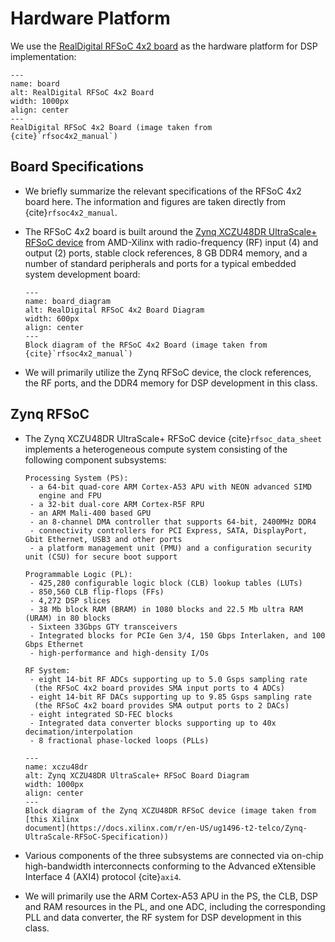# Hardware Platform

We use the [RealDigital RFSoC 4x2
board](https://www.realdigital.org/hardware/rfsoc-4x2) as the hardware
platform for DSP implementation:
```{figure} ../figs/rfsoc4x2_board.jpg
---
name: board
alt: RealDigital RFSoC 4x2 Board
width: 1000px
align: center
---
RealDigital RFSoC 4x2 Board (image taken from
{cite}`rfsoc4x2_manual`) 
```

## Board Specifications
* We briefly summarize the relevant specifications of the RFSoC 4x2
  board here. The information and figures are taken directly from
  {cite}`rfsoc4x2_manual`.

* The RFSoC 4x2 board is built around the [Zynq XCZU48DR UltraScale+
RFSoC
device](https://docs.xilinx.com/v/u/en-US/ds889-zynq-usp-rfsoc-overview)
from AMD-Xilinx with radio-frequency (RF) input (4) and output (2)
ports, stable clock references, 8 GB DDR4 memory, and a number of standard
peripherals and ports for a typical embedded system development board:
  ```{figure} ../figs/rfsoc4x2_diagram.jpg
  ---
  name: board_diagram
  alt: RealDigital RFSoC 4x2 Board Diagram
  width: 600px
  align: center
  ---
  Block diagram of the RFSoC 4x2 Board (image taken from
  {cite}`rfsoc4x2_manual`)
  ```

* We will primarily utilize the Zynq RFSoC device, the clock
  references, the RF ports, and the DDR4 memory for DSP development in
  this class.

## Zynq RFSoC

* The Zynq XCZU48DR UltraScale+ RFSoC device {cite}`rfsoc_data_sheet`
  implements a heterogeneous compute system consisting of the following
  component subsystems:
  
  ```{glossary}
  Processing System (PS):
   - a 64-bit quad-core ARM Cortex-A53 APU with NEON advanced SIMD
     engine and FPU
   - a 32-bit dual-core ARM Cortex-R5F RPU
   - an ARM Mali-400 based GPU
   - an 8-channel DMA controller that supports 64-bit, 2400MHz DDR4
   - connectivity controllers for PCI Express, SATA, DisplayPort, Gbit Ethernet, USB3 and other ports
   - a platform management unit (PMU) and a configuration security unit (CSU) for secure boot support

  Programmable Logic (PL):
   - 425,280 configurable logic block (CLB) lookup tables (LUTs)
   - 850,560 CLB flip-flops (FFs)
   - 4,272 DSP slices
   - 38 Mb block RAM (BRAM) in 1080 blocks and 22.5 Mb ultra RAM (URAM) in 80 blocks
   - Sixteen 33Gbps GTY transceivers
   - Integrated blocks for PCIe Gen 3/4, 150 Gbps Interlaken, and 100 Gbps Ethernet
   - high-performance and high-density I/Os

  RF System:
   - eight 14-bit RF ADCs supporting up to 5.0 Gsps sampling rate
    (the RFSoC 4x2 board provides SMA input ports to 4 ADCs)
   - eight 14-bit RF DACs supporting up to 9.85 Gsps sampling rate
    (the RFSoC 4x2 board provides SMA output ports to 2 DACs)
   - eight integrated SD-FEC blocks
   - Integrated data converter blocks supporting up to 40x decimation/interpolation
   - 8 fractional phase-locked loops (PLLs)
  ```
  ```{figure} ../figs/rfsoc_g3.png
  ---
  name: xczu48dr
  alt: Zynq XCZU48DR UltraScale+ RFSoC Board Diagram
  width: 1000px
  align: center
  ---
  Block diagram of the Zynq XCZU48DR RFSoC device (image taken from
  [this Xilinx
  document](https://docs.xilinx.com/r/en-US/ug1496-t2-telco/Zynq-UltraScale-RFSoC-Specification))
  ```
 
* Various components of the three subsystems are connected via on-chip
 high-bandwidth interconnects conforming to the Advanced eXtensible
 Interface 4 (AXI4) protocol {cite}`axi4`.

* We will primarily use the ARM Cortex-A53 APU in the PS, the CLB, DSP
  and RAM resources in the PL, and one ADC, including the
  corresponding PLL and data converter, the RF system for DSP
  development in this class.
